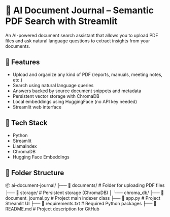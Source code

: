 # 📓 AI Document Journal – Semantic PDF Search with Streamlit

An AI-powered document search assistant that allows you to upload PDF files and ask natural language questions to extract insights from your documents.

## 🚀 Features

- Upload and organize any kind of PDF (reports, manuals, meeting notes, etc.)
- Search using natural language queries
- Answers backed by source document snippets and metadata
- Persistent vector storage with ChromaDB
- Local embeddings using HuggingFace (no API key needed)
- Streamlit web interface



## 🧰 Tech Stack

- Python
- Streamlit
- LlamaIndex
- ChromaDB
- Hugging Face Embeddings

## 📂 Folder Structure

📦 ai-document-journal/
├── 📁 documents/                  # Folder for uploading PDF files
├── 📁 storage/                    # Persistent storage (ChromaDB)
│   └── chroma_db/
├── 📄 document_journal.py        # Project main indexer class
├── 📄 app.py                     # Project Streamlit UI
├── 📄 requirements.txt           # Required Python packages
├── 📄 README.md                  # Project description for GitHub

